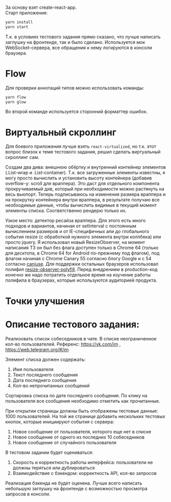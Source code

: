 За основу взят create-react-app.  
Старт приложения:
```bash
yarn install
yarn start
```
Т.к. в условиях тестового задания прямо сказано, что лучше написать заглушку на фронтенде, так и было сделано. Используется мок WebSocket-сервера, все обращения к нему логируются в консоли браузера.


Flow
====
Для проверки аннотаций типов можно использовать команды:
```bash
yarn flow
yarn glow
```
Во второй команде используется сторонний форматтер ошибок.


Виртуальный скроллинг
=====================
Для боевого приложения лучше взять `react-virtualized`, но т.к. этот вопрос близок к теме тестового задания, решил сделать виртуальный скроллинг сам.


Создам два дива: внешнюю обёртку и внутренний контейнер элементов (.List-wrap и .List-container).
Т.к. все загруженные элементы известны, я могу просто вычислить и установить высоту контейнера
(добавив overflow-y: scroll для враппера). Это даст для отдельного компонента прокручиваемый див,
который при необходимости можно растянуть на весь вьюпорт.
Теперь подписываюсь на изменения размера враппера и на прокрутку контейнера внутри враппера,
в результате получаю все необходимые данные, чтобы вычислить видимые в текущий момент элементы списка.
Соответственно рендерю только их.

Узкое место: детектор ресайза враппера. Для этого есть много подходов и вариантов,
начиная от setInterval с постоянным вычислением размеров и от IE-специфичных апи
до глобального события resize (с обработкой нужного элемента внутри коллбека) или просто jquery.
Я использовал новый ResizeObserver, на момент написания ТЗ он был без флага доступен только в Chrome 64
(только для десктопа, в Chrome 64 for Android по-прежнему под флагом),
под флагом начиная с Chrome Canary 55 согласно блогу Google и с 54 согласно [caniuse](https://caniuse.com/resizeobserver).
Для поддержки остальных браузеров использовал полифил
[resize-observer-polyfill](https://www.npmjs.com/package/resize-observer-polyfill).
Перед внедрением в production-код конечно же надо потратить отдельное время
на изучение работы полифила в браузерах, которые используются аудиторией продукта.


Точки улучшения
===============



Описание тестового задания:
===========================

Реализовать список собеседников в чате. В списке неограниченное кол-во пользователей.
Референс: https://vk.com/im , https://web.telegram.org/#/im

Элемент списка должен содержать:
1. Имя пользователя
2. Текст последнего сообщения
3. Дата последнего сообщения
4. Кол-во непрочитанных сообщений

Сортировка списка по дате последнего сообщения.
По клику на пользователя все сообщения необходимо отметить как прочитанные.

При открытии страницы должны быть отображены тестовые данные: 1000 пользователей.
На той же странице добавить нескольких тестовых кнопок, которые инициируют события с сервера:
1. Новое сообщение от пользователя, которого еще нет в списке
2. Новое сообщение от одного из последних 10 собеседников
3. Новое сообщение от случайного пользователя

В тестовом задании будет оцениваться:
1. Скорость и корректность работы интерфейса: пользователи не должны теряться или дублироваться
2. Взаимодействие с бэкендом: корректность API, кол-во запросов

Реализация бэкенда не будет оценена.
Лучше всего написать небольшую заглушку на фронтенде с возможностью просмотра запросов в консоли.
